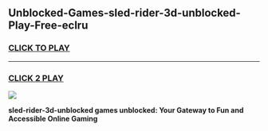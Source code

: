 
## Unblocked-Games-sled-rider-3d-unblocked-Play-Free-eclru
<h3>
<a href="https://premium76.site?title=sled-rider-3d-unblocked&ref=15A">CLICK TO PLAY</a></h3>
<hr>

<h3>
<a href="https://premium76.site?title=sled-rider-3d-unblocked&ref=15A">CLICK 2 PLAY</a>
  
</h3>

<a href="https://premium76.site?title=sled-rider-3d-unblocked&ref=15A"><img src="https://clearcache.store/games.png"></a>


**sled-rider-3d-unblocked games unblocked: Your Gateway to Fun and Accessible Online Gaming**
